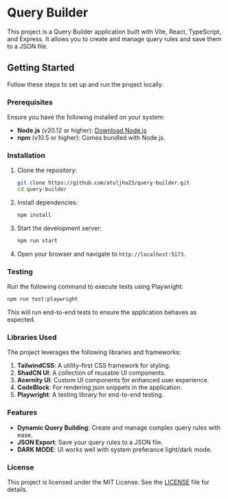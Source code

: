 # Query Builder

This project is a Query Builder application built with Vite, React, TypeScript, and Express. It allows you to create and manage query rules and save them to a JSON file.

## Getting Started

Follow these steps to set up and run the project locally.

### Prerequisites

Ensure you have the following installed on your system:

- **Node.js** (v20.12 or higher): [Download Node.js](https://nodejs.org/)
- **npm** (v10.5 or higher): Comes bundled with Node.js.

### Installation

1. Clone the repository:

   ```bash
   git clone https://github.com/atuljha23/query-builder.git
   cd query-builder
   ```

2. Install dependencies:

   ```bash
   npm install
   ```

3. Start the development server:

   ```bash
   npm run start
   ```

4. Open your browser and navigate to `http://localhost:5173`.

### Testing

Run the following command to execute tests using Playwright:

```bash
npm run test:playwright
```

This will run end-to-end tests to ensure the application behaves as expected.

### Libraries Used

The project leverages the following libraries and frameworks:

1. **TailwindCSS**: A utility-first CSS framework for styling.
2. **ShadCN UI**: A collection of reusable UI components.
3. **Acernity UI**: Custom UI components for enhanced user experience.
4. **CodeBlock**: For rendering json snippets in the application.
5. **Playwright**: A testing library for end-to-end testing.

### Features

- **Dynamic Query Building**: Create and manage complex query rules with ease.
- **JSON Export**: Save your query rules to a JSON file.
- **DARK MODE**: UI works well with system preferance light/dark mode.

### License

This project is licensed under the MIT License. See the [LICENSE](./LICENSE) file for details.

